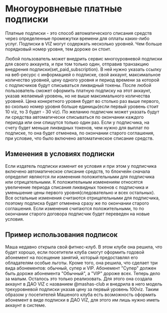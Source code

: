# Многоуровневые платные подписки

Платные подписки - это способ автоматического списания средств через определенные промежутки времени для оплаты каких-либо услуг. Подписки в VIZ могут содержать несколько уровней. Чем больше порядковый номер уровня, тем дороже он стоит.

Любой пользователь может внедрить сервис многоуровневой подписки для своего аккаунта, и при том только один, отправив транзакцию внедрения подписки(set_paid_subscription). В ней нужно указать ссылку на веб-ресурс с информацией о подписке, свой аккаунт, максимальное количество уровней, цену одного уровня и период времени за которой с подписчиков будут списываться ликвидный токены. После любой пользователь сможет оформить платную подписку на этот аккаунт, указав желаемый уровень, но не выше максимального количества уровней. Цена конкретного уровня будет во столько раз выше первого, во сколько номер уровня больше единицы(если первый уровень стоит 10 viz, то 3 будет - 30 viz). По желанию подписчик может указать будут ли средства автоматически списываться по окончании каждого периода или они спишутся только один раз. Если у подписчика, на счету будет меньше ликвидных токенов, чем нужно для выплат по подписке, то она будет отменена, по окончании старого соглашения, при условие, что было включено автоматическое списание средств.

## Изменения в условиях подписки

Если издатель подписки изменит ее условия и при этом у подписчика включено автоматическое списание средств, то блокчейн сначала определит являются ли изменения положительными для подписчика или отрицательными. К положительным изменениям относятся увеличение периода списания ликвидных токенов с подписчика и уменьшение цены первого уровня(следовательно и всех остальных). Все остальные изменения считаются отрицательными для подписчика, поэтому подписка будет отменена сразу же по окончании старого соглашения. Если изменения считаются положительными, то по окончании старого договора подписчик будет переведен на новые условия.

## Пример использования подписок 

Маша недавно открыла свой фитнес-клуб. В этом клубе она решила, что будет хорошо, если посетители клуба смогут оформить годовой абонемент на посещение занятий, который предоставлял его обладателям особые льготы. Кроме того, она решила, что сделает три вида абонементов: обычный, супер и VIP. Абонемент "Супер" должен быть дороже абонемента "Обычный", а "VIP" дороже всех. Теперь дело за малым. Осталось это только реализовать. Для этого она создала аккаунт в ДАО VIZ с названием @mashas-club и внедрила в него модель трехуровневой подписки указав цену за первый уровень 100viz. Таким образом у посетителей Машеного клуба есть возможность оформить абонемент в виде подписки в ДАО VIZ, для этого им лишь нужно иметь аккаунт в системе.